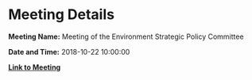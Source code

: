 # Meeting Details

**Meeting Name:** Meeting of the Environment Strategic Policy Committee

**Date and Time:** 2018-10-22 10:00:00

**[Link to Meeting](https://www.limerick.ie/council/whats-on/meeting-environment-strategic-policy-committee-1)**
